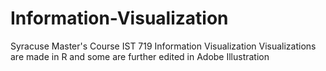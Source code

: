 # Information-Visualization
Syracuse Master's Course IST 719 Information Visualization 
Visualizations are made in R and some are further edited in Adobe Illustration
